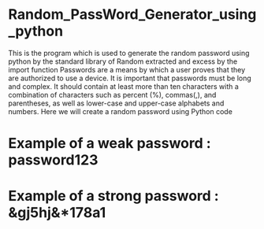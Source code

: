 # Random_PassWord_Generator_using_python
This is the program which is used to generate the random password using python by the standard library of Random extracted and excess by the import function
Passwords are a means by which a user proves that they are authorized to use a device. It is important that passwords must be long and complex. It should contain at least more than ten characters with a combination of characters such as percent (%), commas(,), and parentheses, as well as lower-case and upper-case alphabets and numbers. Here we will create a random password using Python code
# Example of a weak password : password123
# Example of a strong password : &gj5hj&*178a1
